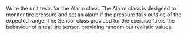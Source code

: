 Write the unit tests for the Alarm class.
The Alarm class is designed to monitor tire pressure and set an alarm if the pressure falls outside of the expected range.
The Sensor class provided for the exercise fakes the behaviour of a real tire sensor, providing random but realistic values.